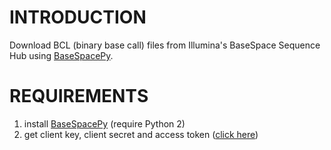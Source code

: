 INTRODUCTION
=========================================

Download BCL (binary base call) files from Illumina's BaseSpace Sequence Hub using [BaseSpacePy](https://github.com/basespace/basespace-python-sdk).

REQUIREMENTS
=========================================

1. install [BaseSpacePy](https://github.com/basespace/basespace-python-sdk) (require Python 2)
1. get client key, client secret and access token ([click here](https://help.basespace.illumina.com/articles/tutorials/using-the-python-run-downloader/))
